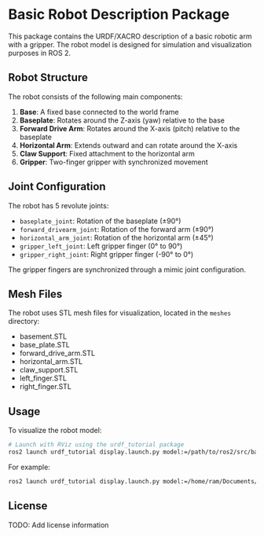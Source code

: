 # Basic Robot Description Package

This package contains the URDF/XACRO description of a basic robotic arm with a gripper. The robot model is designed for simulation and visualization purposes in ROS 2.

## Robot Structure

The robot consists of the following main components:

1. **Base**: A fixed base connected to the world frame
2. **Baseplate**: Rotates around the Z-axis (yaw) relative to the base
3. **Forward Drive Arm**: Rotates around the X-axis (pitch) relative to the baseplate
4. **Horizontal Arm**: Extends outward and can rotate around the X-axis
5. **Claw Support**: Fixed attachment to the horizontal arm
6. **Gripper**: Two-finger gripper with synchronized movement

## Joint Configuration

The robot has 5 revolute joints:
- `baseplate_joint`: Rotation of the baseplate (±90°)
- `forward_drivearm_joint`: Rotation of the forward arm (±90°)
- `horizontal_arm_joint`: Rotation of the horizontal arm (±45°)
- `gripper_left_joint`: Left gripper finger (0° to 90°)
- `gripper_right_joint`: Right gripper finger (-90° to 0°)

The gripper fingers are synchronized through a mimic joint configuration.

## Mesh Files

The robot uses STL mesh files for visualization, located in the `meshes` directory:
- basement.STL
- base_plate.STL
- forward_drive_arm.STL
- horizontal_arm.STL
- claw_support.STL
- left_finger.STL
- right_finger.STL

## Usage

To visualize the robot model:

```bash
# Launch with RViz using the urdf_tutorial package
ros2 launch urdf_tutorial display.launch.py model:=/path/to/ros2/src/basic_description/urdf/basic_urdf.xacro
```

For example:
```bash
ros2 launch urdf_tutorial display.launch.py model:=/home/ram/Documents/ros2/src/basic_description/urdf/basic_urdf.xacro
```

## License

TODO: Add license information
